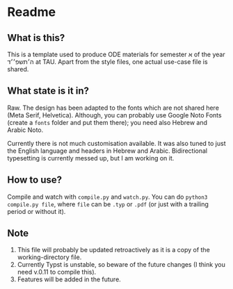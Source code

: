# Readme

## What is this?

This is a template used to produce ODE materials for semester א of the year ה׳תשפ׳׳ד at TAU.
Apart from the style files, one actual use-case file is shared.

## What state is it in?

Raw.
The design has been adapted to the fonts which are not shared here (Meta Serif, Helvetica).
Although, you can probably use Google Noto Fonts (create a `fonts` folder and put them there);
    you need also Hebrew and Arabic Noto.

Currently there is not much customisation available.
It was also tuned to just the English language and headers in Hebrew and Arabic.
Bidirectional typesetting is currently messed up, but I am working on it.

## How to use?

Compile and watch with `compile.py` and `watch.py`.
You can do `python3 compile.py file`, where `file` can be `.typ` or `.pdf` (or just with a trailing period or without it).

## Note

1. This file will probably be updated retroactively as it is a copy of the working-directory file.
2. Currently Typst is unstable, so beware of the future changes (I think you need v.0.11 to compile this).
3. Features will be added in the future.

